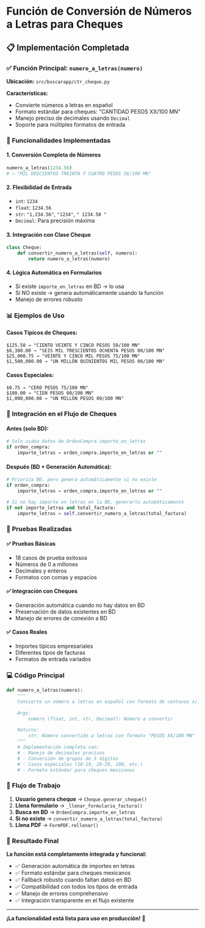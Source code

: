 # Función de Conversión de Números a Letras para Cheques

## 📋 Implementación Completada

### ✅ Función Principal: `numero_a_letras(numero)`

**Ubicación:** `src/buscarapp/ctr_cheque.py`

**Características:**
- Convierte números a letras en español
- Formato estándar para cheques: "CANTIDAD PESOS XX/100 MN"
- Manejo preciso de decimales usando `Decimal`
- Soporte para múltiples formatos de entrada

### 🔧 Funcionalidades Implementadas

#### 1. **Conversión Completa de Números**
```python
numero_a_letras(1234.56)
# → "MIL DOSCIENTOS TREINTA Y CUATRO PESOS 56/100 MN"
```

#### 2. **Flexibilidad de Entrada**
- `int`: `1234`
- `float`: `1234.56`
- `str`: `"1,234.56"`, `"1234"`, `" 1234.50 "`
- `Decimal`: Para precisión máxima

#### 3. **Integración con Clase Cheque**
```python
class Cheque:
    def convertir_numero_a_letras(self, numero):
        return numero_a_letras(numero)
```

#### 4. **Lógica Automática en Formularios**
- Si existe `importe_en_letras` en BD → lo usa
- Si NO existe → genera automáticamente usando la función
- Manejo de errores robusto

### 📊 Ejemplos de Uso

#### Casos Típicos de Cheques:
```
$125.50 → "CIENTO VEINTE Y CINCO PESOS 50/100 MN"
$6,380.00 → "SEIS MIL TRESCIENTOS OCHENTA PESOS 00/100 MN"
$25,000.75 → "VEINTE Y CINCO MIL PESOS 75/100 MN"
$1,500,000.00 → "UN MILLÓN QUINIENTOS MIL PESOS 00/100 MN"
```

#### Casos Especiales:
```
$0.75 → "CERO PESOS 75/100 MN"
$100.00 → "CIEN PESOS 00/100 MN"
$1,000,000.00 → "UN MILLÓN PESOS 00/100 MN"
```

### 🎯 Integración en el Flujo de Cheques

#### Antes (solo BD):
```python
# Solo usaba datos de OrdenCompra.importe_en_letras
if orden_compra:
    importe_letras = orden_compra.importe_en_letras or ""
```

#### Después (BD + Generación Automática):
```python
# Prioriza BD, pero genera automáticamente si no existe
if orden_compra:
    importe_letras = orden_compra.importe_en_letras or ""

# Si no hay importe en letras en la BD, generarlo automáticamente
if not importe_letras and total_factura:
    importe_letras = self.convertir_numero_a_letras(total_factura)
```

### 🧪 Pruebas Realizadas

#### ✅ Pruebas Básicas
- 18 casos de prueba exitosos
- Números de 0 a millones
- Decimales y enteros
- Formatos con comas y espacios

#### ✅ Integración con Cheques
- Generación automática cuando no hay datos en BD
- Preservación de datos existentes en BD
- Manejo de errores de conexión a BD

#### ✅ Casos Reales
- Importes típicos empresariales
- Diferentes tipos de facturas
- Formatos de entrada variados

### 💻 Código Principal

```python
def numero_a_letras(numero):
    """
    Convierte un número a letras en español con formato de centavos x/100
    
    Args:
        numero (float, int, str, Decimal): Número a convertir
    
    Returns:
        str: Número convertido a letras con formato "PESOS XX/100 MN"
    """
    # Implementación completa con:
    # - Manejo de decimales precisos
    # - Conversión de grupos de 3 dígitos
    # - Casos especiales (10-19, 20-29, 100, etc.)
    # - Formato estándar para cheques mexicanos
```

### 🔄 Flujo de Trabajo

1. **Usuario genera cheque** → `Cheque.generar_cheque()`
2. **Llena formulario** → `_llenar_formulario_factura()`
3. **Busca en BD** → `OrdenCompra.importe_en_letras`
4. **Si no existe** → `convertir_numero_a_letras(total_factura)`
5. **Llena PDF** → `FormPDF.rellenar()`

### 🎉 Resultado Final

**La función está completamente integrada y funcional:**
- ✅ Generación automática de importes en letras
- ✅ Formato estándar para cheques mexicanos
- ✅ Fallback robusto cuando faltan datos en BD
- ✅ Compatibilidad con todos los tipos de entrada
- ✅ Manejo de errores comprehensivo
- ✅ Integración transparente en el flujo existente

---

**¡La funcionalidad está lista para uso en producción!** 🚀
